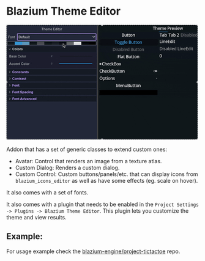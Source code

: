 # Blazium Theme Editor

![example](./docs/example.gif)

Addon that has a set of generic classes to extend custom ones:

- Avatar: Control that renders an image from a texture atlas.
- Custom Dialog: Renders a custom dialog.
- Custom Control: Custom buttons/panels/etc. that can display icons from `blazium_icons_editor` as well as have some effects (eg. scale on hover).

It also comes with a set of fonts.

It also comes with a plugin that needs to be enabled in the `Project Settings -> Plugins -> Blazium Theme Editor`. This plugin lets you customize the theme and view results.

## Example:

For usage example check the [blazium-engine/project-tictactoe](https://github.com/blazium-engine/project-tictactoe) repo.
